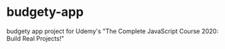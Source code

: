 # budgety-app
budgety app project for Udemy's "The Complete JavaScript Course 2020: Build Real Projects!"
